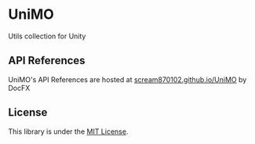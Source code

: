 # UniMO

Utils collection for Unity

## API References
UniMO's API References are hosted at [scream870102.github.io/UniMO](https://scream870102.github.io/UniMO/) by DocFX

## License
This library is under the [MIT License](https://github.com/scream870102/UniMO/blob/master/LICENSE).

